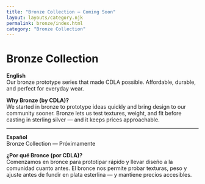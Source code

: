 ```yaml
---
title: "Bronze Collection — Coming Soon"
layout: layouts/category.njk
permalink: bronze/index.html
category: "Bronze Collection"
---
```


# Bronze Collection

**English**  
Our bronze prototype series that made CDLA possible. Affordable, durable, and perfect for everyday wear.

**Why Bronze (by CDLA)?**  
We started in bronze to prototype ideas quickly and bring design to our community sooner. Bronze lets us test textures, weight, and fit before casting in sterling silver — and it keeps prices approachable.

---

**Español**  
Bronze Collection — Próximamente

**¿Por qué Bronce (por CDLA)?**  
Comenzamos en bronce para prototipar rápido y llevar diseño a la comunidad cuanto antes. El bronce nos permite probar texturas, peso y ajuste antes de fundir en plata esterlina — y mantiene precios accesibles.
